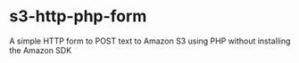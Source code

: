 # s3-http-php-form
A simple HTTP form to POST text to Amazon S3 using PHP without installing the Amazon SDK
